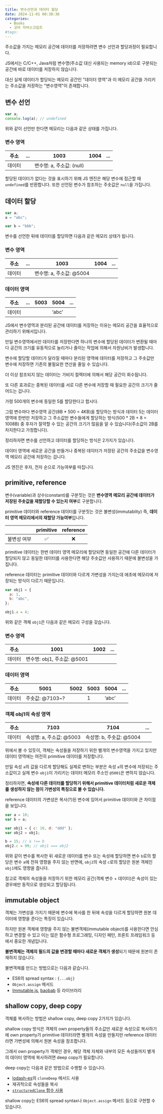 ```yaml
---
title: 변수선언과 데이터 할당
date: 2024-11-01 00:38:36
categories:
  - Books
  - 코어 자바스크립트
#tags:
---
```

주소값을 가지는 메모리 공간에 데이터를 저장하려면 변수 선언과 할당과정이 필요합니다.

JS에서는 C/C++, Java처럼 변수명(주소값 대신 사용되는 memory id)으로 구분되는 공간에 바로 데이터를 저장하지 않습니다.

대신 실제 데이터가 할당되는 메모리 공간인 "데이터 영역"과 이 메모리 공간을 가리키는 주소값을 저장하는 "변수영역"이 존재합니다.

## 변수 선언

```js
var a;
console.log(a); // undefined
```

위와 같이 선언만 한다면 메모리는 다음과 같은 상태를 가집니다.

### 변수 영역

| 주소   | ... | 1003                      | 1004 | ... |
| ------ | --- | ------------------------- | ---- | --- |
| 데이터 |     | 변수명: a, 주소값: (null) |      |     |

할당된 데이터가 없다는 것을 표시하기 위해 JS 엔진은 해당 변수에 접근할 때 `undefined`를 반환합니다. 또한 선언된 변수가 참조하는 주솟값은 `null`을 가집니다.

## 데이터 할당

```js
var a;
a = "abc";

var b = "bbb";
```

변수를 선언한 뒤에 데이터를 할당하면 다음과 같은 메모리 상태가 됩니다.

### 변수 영역

| 주소   | ... | 1003                     | 1004 | ... |
| ------ | --- | ------------------------ | ---- | --- |
| 데이터 |     | 변수명: a, 주소값: @5004 |      |     |

### 데이터 영역

| 주소   | ... | 5003 | 5004  | ... |
| ------ | --- | ---- | ----- | --- |
| 데이터 |     |      | ‘abc’ |     |

JS에서 변수영역과 분리된 공간에 데이터를 저장하는 이유는 메모리 공간을 효율적으로 관리하기 위해서입니다.

만일 변수영역에서만 데이터를 저장한다면 하나의 변수에 할당된 데이터가 변환될 때마다 공간의 크기를 유동적으로 늘리거나 줄이는 작업에 의해서 자원낭비가 발생합니다.

변수에 할당할 데이터가 달라질 때마다 분리된 영역에 데이터를 저장하고 그 주솟값만 변수에 저장하면 기존의 불필요한 연산을 줄일 수 있습니다.

더 이상 참조되지 않는 데이터는 가비지 컬렉터에 의해서 해당 공간이 회수됩니다.

또 다른 효과로는 중복된 데이터를 서로 다른 변수에 저장할 때 필요한 공간의 크기가 줄어드는 겁니다.

가령 500개의 변수에 동일한 5를 할당한다고 합시다.

그럼 변수마다 변수영역 공간(8B \* 500 = 4KB)을 할당하는 방식과 데이터 5는 데이터 영역에 한번만 저장하고 그 주소값만 변수들에게 할당하는 방식(500 \* 2B + 8 = 1008B) 중 후자가 절약할 수 있는 공간의 크기가 많음을 알 수 있습니다(주소값이 2B를 차지한다고 가정합니다).

정리하자면 변수를 선언하고 데이터를 할당하는 방식은 2가지가 있습니다.

데이터 영역에 새로운 공간을 만들거나 중복된 데이터가 저장된 공간의 주솟값을 변수영역 메모리 공간에 저장하는 겁니다.

JS 엔진은 후자, 전자 순으로 가능여부를 따집니다.

## primitive, reference

변수(variable)과 상수(constant)를 구분짓는 것은 **변수영역 메모리 공간에 데이터가 저장된 주솟값을 재할당할 수 있는지 여부**로 구분합니다.

primitive 데이터와 reference 데이터를 구분짓는 것은 불변성(immutablity) 즉, **데이터 영역 메모리에서의 재할당 가능여부**입니다.

|             | primitive | reference |
| ----------- | :-------: | :-------: |
| 불변성 여부 |    ✅     |    ❌     |

primitive 데이터는 한번 데이터 영역 메모리에 할당되면 동일한 공간에 다른 데이터가 할당되지 않고 동일한 데이터를 사용한다면 해당 주솟값만 사용하기 때문에 불변성을 가집니다.

reference 데이터는 primitive 데이터와 다르게 가변성을 가지는데 애초에 메모리에 저장되는 방식이 다르기 때문입니다.

```js
var obj1 = {
  a: 1,
  b: "abc",
};

obj1.a = 4;
```

위와 같은 객체 `obj1`은 다음과 같은 메모리 구성을 갖습니다.

### 변수 영역

| 주소   | 1001                        | 1002 | ... |
| ------ | --------------------------- | ---- | --- |
| 데이터 | 변수명: obj1, 주소값: @5001 |      |     |

### 데이터 영역

| 주소   | 5001            | 5002 | 5003 | 5004  | ... |
| ------ | --------------- | ---- | ---- | ----- | --- |
| 데이터 | 주솟값: @7103~? |      | 1    | ‘abc’ |     |

### 객체 obj1의 속성 영역

| 주소   | 7103                     | 7104                     | ... |
| ------ | ------------------------ | ------------------------ | --- |
| 데이터 | 속성명: a, 주소값: @5003 | 속성명: b, 주솟값: @5004 |     |

위에서 볼 수 있듯이, 객체는 속성들을 저장하기 위한 별개의 변수영역을 가지고 있지만 데이터 영역에는 여전히 primitive 데이터를 저장합니다.

만일 속성 `a`의 값을 다르게 할당해도 실제로 변하는 부분은 속성 `a`의 변수에 저장되는 주소값이고 실제 변수 `obj1`이 가리키는 데이터 메모리 주소인 `@5001`은 변하지 않습니다.

정리하자면, **속성에 다른 데이터를 할당하기 위해서 primitive 데이터처럼 새로운 객체를 생성하지 않는 점이 가변성의 특징으로 볼 수 있습니다.**

reference 데이터의 가변성은 복사(?)된 변수에 있어서 primitive 데이터와 큰 차이점을 보입니다.

```js
var a = 10;
var b = a;

var obj1 = { c: 10, d: "ddd" };
var obj2 = obj1;

b = 15; // a !== b
obj2.c = 99; // obj1 === obj2
```

위와 같이 변수를 복사한 뒤 새로운 데이터를 변수 또는 속성에 할당하면 변수 `b`로의 할당은 변수 `a`에 전혀 영향을 주지 않는 반면에, `obj2`의 속성 `c`로의 할당은 원본 객체인 `obj1`에도 영향을 줍니다.

참고로 객체의 속성들을 저장하기 위한 메모리 공간(객체 변수 + 데이터)은 속성이 있는 경우에만 동적으로 생성되고 할당됩니다.

## immutable object

객체는 가변성을 가지기 때문에 변수에 복사를 한 뒤에 속성을 다르게 할당하면 원본 데이터에 영향을 준다는 특징이 있습니다.

하지만 원본 객체에 영향을 주지 않는 불변객체(immutable object)를 사용한다면 안심하고 변경할 수 있고 이는 많은 함수형 프로그래밍, 디자인 패턴, 프론트 프레임워크 등에서 중요한 개념입니다.

**불변객체는 객체의 필드의 값을 변경할 때마다 새로운 객체가 생성**되기 때문에 원본이 존재하지 않습니다.

불변객체를 만드는 방법으로는 다음과 같습니다.

- ES6의 spread syntax : `{...obj}`
- `Object.assign` 메서드
- [Immutable.js](https://immutable-js.com/), [baobab](https://github.com/Yomguithereal/baobab) 등 라이브러리

## shallow copy, deep copy

객체를 복사하는 방법은 shallow copy, deep copy 2가지가 있습니다.

shallow copy 방식은 객체의 own property들의 주소값만 새로운 속성으로 복사하기에 own property가 primitive 데이터라면 별개의 속성을 만들지만 reference 데이터라면 가변성에 의해서 원본 속성을 참조합니다.

그래서 own property가 객체인 경우, 해당 객체 자체와 내부의 모든 속성들까지 별개의 데이터 영역에 복사하려면 deep copy가 필요합니다.

deep copy는 다음과 같은 방법으로 수행할 수 있습니다.

- [lodash-es](https://www.npmjs.com/package/lodash-es)의 `cloneDeep` 메서드 사용
- 재귀적으로 속성들을 복사
- [`structuredClone` 함수 사용](https://www.builder.io/blog/structured-clone)

shallow copy는 ES6의 spread syntax나 `Object.assign` 메서드 등으로 구현할 수 있습니다.

